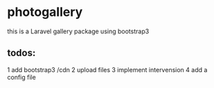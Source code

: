 photogallery
============
this is a Laravel gallery package using bootstrap3


todos:
-------
1 add bootstrap3 /cdn
2 upload files
3 implement intervension
4 add a config file
